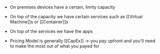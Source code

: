 - On premises devices have a certain, limity capacity
- On top of the capacity we have certain services such as [[Virtual Machine]]s or [[Container]]s
- On top of the services we have the apps

- Pricing Model is generally [[CapEx]] -> you pay upfront and you'll need to make the most out of what you payed for